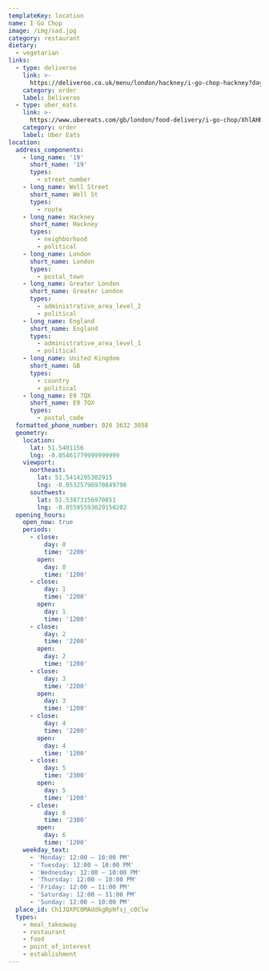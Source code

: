 ```yaml
---
templateKey: location
name: I Go Chop
image: /img/sad.jpg
category: restaurant
dietary:
  - vegetarian
links:
  - type: deliveroo
    link: >-
      https://deliveroo.co.uk/menu/london/hackney/i-go-chop-hackney?day=today&postcode=E58EG&time=ASAP
    category: order
    label: Deliveroo
  - type: uber_eats
    link: >-
      https://www.ubereats.com/gb/london/food-delivery/i-go-chop/XhlAHByFSZiOtKn1mPNnfw
    category: order
    label: Uber Eats
location:
  address_components:
    - long_name: '19'
      short_name: '19'
      types:
        - street_number
    - long_name: Well Street
      short_name: Well St
      types:
        - route
    - long_name: Hackney
      short_name: Hackney
      types:
        - neighborhood
        - political
    - long_name: London
      short_name: London
      types:
        - postal_town
    - long_name: Greater London
      short_name: Greater London
      types:
        - administrative_area_level_2
        - political
    - long_name: England
      short_name: England
      types:
        - administrative_area_level_1
        - political
    - long_name: United Kingdom
      short_name: GB
      types:
        - country
        - political
    - long_name: E9 7QX
      short_name: E9 7QX
      types:
        - postal_code
  formatted_phone_number: 020 3632 3058
  geometry:
    location:
      lat: 51.5401156
      lng: -0.05461779999999999
    viewport:
      northeast:
        lat: 51.5414295302915
        lng: -0.05325796970849796
      southwest:
        lat: 51.53873156970851
        lng: -0.05595593029150202
  opening_hours:
    open_now: true
    periods:
      - close:
          day: 0
          time: '2200'
        open:
          day: 0
          time: '1200'
      - close:
          day: 1
          time: '2200'
        open:
          day: 1
          time: '1200'
      - close:
          day: 2
          time: '2200'
        open:
          day: 2
          time: '1200'
      - close:
          day: 3
          time: '2200'
        open:
          day: 3
          time: '1200'
      - close:
          day: 4
          time: '2200'
        open:
          day: 4
          time: '1200'
      - close:
          day: 5
          time: '2300'
        open:
          day: 5
          time: '1200'
      - close:
          day: 6
          time: '2300'
        open:
          day: 6
          time: '1200'
    weekday_text:
      - 'Monday: 12:00 – 10:00 PM'
      - 'Tuesday: 12:00 – 10:00 PM'
      - 'Wednesday: 12:00 – 10:00 PM'
      - 'Thursday: 12:00 – 10:00 PM'
      - 'Friday: 12:00 – 11:00 PM'
      - 'Saturday: 12:00 – 11:00 PM'
      - 'Sunday: 12:00 – 10:00 PM'
  place_id: ChIJQXPC0MAddkgRpNfsj_c0Clw
  types:
    - meal_takeaway
    - restaurant
    - food
    - point_of_interest
    - establishment
---
```

